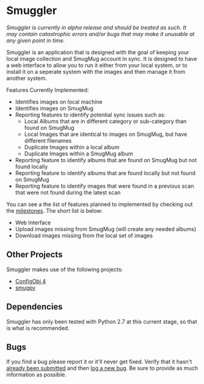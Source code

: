Smuggler
=====

*Smuggler is currently in alpha release and should be treated as such. It may contain catastrophic errors and/or bugs that may make it unusable at any given point in time.*

Smuggler is an application that is designed with the goal of keeping your local image collection and SmugMug account in sync. It is designed to have a web interface to allow you to run it either from your local system, or to install it on a seperate system with the images and then manage it from another system. 

Features Currently Implemented:

* Identifies images on local machine
* Identifies images on SmugMug
* Reporting features to identify potential sync issues such as:
	- Local Albums that are in different category or sub-category than found on SmugMug
	- Local Images that are identical to images on SmugMug, but have different filenames
	- Duplicate Images within a local album
	- Duplicate Images within a SmugMug album
* Reporting feature to identify albums that are found on SmugMug but not found locally 
* Reporting feature to identify albums that are found locally but not found on SmugMug
* Reporting feature to identify images that were found in a previous scan that were not found during the latest scan

You can see a the list of features planned to implemented by checking out the [milestones][milestones]. The short list is below:

* Web Interface
* Upload images missing from SmugMug (will create any needed albums)
* Download images missing from the local set of images

## Other Projects

Smuggler makes use of the following projects:

* [ConfigObj 4][ConfigObj 4]
* [smugpy][smugpy]

## Dependencies

Smuggler has only been tested with Python 2.7 at this current stage, so that is what is recommended.

## Bugs

If you find a bug please report it or it'll never get fixed. Verify that it hasn't [already been submitted][issues] and then [log a new bug][newissue]. Be sure to provide as much information as possible.

[milestones]: https://github.com/jkschoen/Smuggler/issues/milestones
[issues]: https://github.com/jkschoen/Smuggler/issues?milestone=&labels=
[newissue]: https://github.com/jkschoen/Smuggler/issues/new
[ConfigObj 4]: http://www.voidspace.org.uk/python/configobj.html
[smugpy]: https://github.com/chrishoffman/smugpy